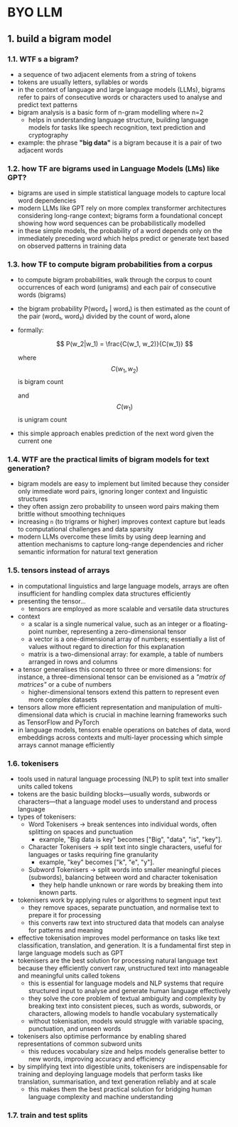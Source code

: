 # BYO LLM

## 1. build a bigram model
### 1.1. WTF s a bigram?
* a sequence of two adjacent elements from a string of tokens
* tokens are usually letters, syllables or words
* in the context of language and large language models (LLMs), bigrams refer to pairs of consecutive words or characters used to analyse and predict text patterns
* bigram analysis is a basic form of n-gram modelling where n=2
    - helps in understanding language structure, building language models for tasks like speech recognition, text prediction and cryptography
* example: the phrase **"big data"** is a bigram because it is a pair of two adjacent words
### 1.2. how TF  are bigrams used in Language Models (LMs) like GPT?
* bigrams are  used in simple statistical language models to capture local word dependencies
* modern LLMs like GPT rely on more complex transformer architectures considering long-range context; bigrams form a foundational concept showing how word sequences can be probabilistically modelled
* in these simple models, the probability of a word depends only on the immediately preceding word which helps predict or generate text based on observed patterns in training data
### 1.3. how TF to compute bigram probabilities from a corpus
* to compute bigram probabilities, walk through the corpus to count occurrences of each word (unigrams) and each pair of consecutive words (bigrams)
* the bigram probability P(word₂ | word₁) is then estimated as the count of the pair (word₁, word₂) divided by the count of word₁ alone
* formally:
    
    $$ P(w_2|w_1) = \frac{C(w_1, w_2)}{C(w_1)} $$

    where $$C(w_1, w_2)$$ is bigram count
    
    and $$C(w_1)$$ is unigram count
    
* this simple approach enables prediction of the next word given the current one

### 1.4. WTF are the practical limits of bigram models for text generation?
* bigram models are easy to implement but limited because they consider only immediate word pairs, ignoring longer context and linguistic structures
* they often assign zero probability to unseen word pairs making them brittle without smoothing techniques
* increasing `n` (to trigrams or higher) improves context capture but leads to computational challenges and data sparsity
* modern LLMs overcome these limits by using deep learning and attention mechanisms to capture long-range dependencies and richer semantic information for natural text generation

### 1.5. tensors instead of arrays
* in computational linguistics and large language models, arrays are often insufficient for handling complex data structures efficiently
* presenting the tensor...
    - tensors are employed as more scalable and versatile data structures
* context
    - a scalar is a single numerical value, such as an integer or a floating-point number, representing a zero-dimensional tensor
    - a vector is a one-dimensional array of numbers; essentially a list of values without regard to direction for this explanation
    - matrix is a two-dimensional array: for example, a table of numbers arranged in rows and columns
* a tensor generalises this concept to three or more dimensions: for instance, a three-dimensional tensor can be envisioned as a *"matrix of matrices"* or a cube of numbers
    - higher-dimensional tensors extend this pattern to represent even more complex datasets
* tensors allow more efficient representation and manipulation of multi-dimensional data which is crucial in machine learning frameworks such as TensorFlow and PyTorch
* in language models, tensors enable operations on batches of data, word embeddings across contexts and multi-layer processing which simple arrays cannot manage efficiently

### 1.6. tokenisers
* tools used in natural language processing (NLP) to split text into smaller units called tokens
* tokens are the basic building blocks—usually words, subwords or characters—that a language model uses to understand and process language
* types of tokenisers:
    - Word Tokenisers &rarr; break sentences into individual words, often splitting on spaces and punctuation
        - example, "Big data is key" becomes ["Big", "data", "is", "key"].
    - Character Tokenisers &rarr; split text into single characters, useful for languages or tasks requiring fine granularity
        - example, "key" becomes ["k", "e", "y"].
    - Subword Tokenisers &rarr; split words into smaller meaningful pieces (subwords), balancing between word and character tokenisation
        - they help handle unknown or rare words by breaking them into known parts.
* tokenisers work by applying rules or algorithms to segment input text
    - they remove spaces, separate punctuation, and normalise text to prepare it for processing
    - this converts raw text into structured data that models can analyse for patterns and meaning
* effective tokenisation improves model performance on tasks like text classification, translation, and generation. It is a fundamental first step in large language models such as GPT
* tokenisers are the best solution for processing natural language text because they efficiently convert raw, unstructured text into manageable and meaningful units called tokens
     - this is essential for language models and NLP systems that require structured input to analyse and generate human language effectively
    - they solve the core problem of textual ambiguity and complexity by breaking text into consistent pieces, such as words, subwords, or characters, allowing models to handle vocabulary systematically
    - without tokenisation, models would struggle with variable spacing, punctuation, and unseen words
* tokenisers also optimise performance by enabling shared representations of common subword units
    - this reduces vocabulary size and helps models generalise better to new words, improving accuracy and efficiency
* by simplifying text into digestible units, tokenisers are indispensable for training and deploying language models that perform tasks like translation, summarisation, and text generation reliably and at scale
    - this makes them the best practical solution for bridging human language complexity and machine understanding

### 1.7. train and test splits